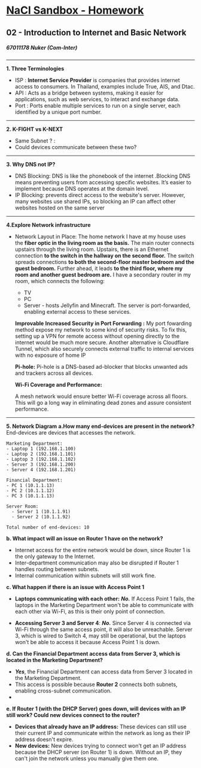 # <u>NaCl Sandbox - Homework</u>
## 02 - Introduction to Internet and Basic Network
##### 67011178 Nuker (Com-Inter)

---
**1. Three Terminologies**
- ISP : **Internet Service Provider** is companies that provides internet access to consumers. In Thailand, examples include True, AIS, and Dtac.
- API : Acts as a bridge between systems, making it easier for applications, such as web services, to interact and exchange data.
- Port : Ports enable multiple services to run on a single server, each identified by a unique port number. 
---

**2. K-FIGHT vs K-NEXT**
- Same Subnet ? :
- Could devices communicate between these two? 
---

**3. Why DNS not IP?**
- DNS Blocking: DNS is like the phonebook of the internet .Blocking DNS means preventing users from accessing specific websites. It’s easier to implement because DNS operates at the domain level.
- IP Blocking: prevents direct access to the website's server. However, many websites use shared IPs, so blocking an IP can affect other websites hosted on the same server
---
**4.Explore Network infrastructure**
- Network Layout in Place:
The home network I have at my house uses the **fiber optic in the living room as the basis.** The main router connects upstairs through the living room. Upstairs, there is an Ethernet connection **to the switch in the hallway on the second floor.** The switch spreads connections **to both the second-floor master bedroom and the guest bedroom.** Further ahead, it leads **to the third floor, where my room and another guest bedroom are.**
I have a secondary router in my room, which connects the following:
  - TV
  - PC
  - Server - hosts Jellyfin and Minecraft. The server is port-forwarded, enabling external access to these services.
  
  **Improvable**
**Increased Security in Port Forwarding :**
My port fowarding method expose my network to some kind of security risks. To fix this, setting up a VPN for remote access without opening directly to the internet would be much more secure. Another alternative is Cloudflare Tunnel, which also securely connects external traffic to internal services with no exposure of home IP

    **Pi-hole:**
    Pi-hole is a DNS-based ad-blocker that blocks unwanted ads and trackers across all devices.

    **Wi-Fi Coverage and Performance:**

    A mesh network would ensure better Wi-Fi coverage across all floors. This will go a long way in eliminating dead zones and assure consistent performance.
---
**5. Network Diagram**
    **a.How many end-devices are present in the network?** 
    End-devices are devices that accesses the network. 
```
Marketing Department:
- Laptop 1 (192.168.1.100)
- Laptop 2 (192.168.1.101)
- Laptop 3 (192.168.1.102)
- Server 3 (192.168.1.200)
- Server 4 (192.168.1.201)
  
Financial Department:
- PC 1 (10.1.1.13)
- PC 2 (10.1.1.12)
- PC 3 (10.1.1.13)
  
Server Room:
  - Server 1 (10.1.1.91)
  - Server 2 (10.1.1.92)
  
Total number of end-devices: 10
```

**b. What impact will an issue on Router 1 have on the network?**
- Internet access for the entire network would be down, since Router 1 is the only gateway to the Internet.
- Inter-department communication may also be disrupted if Router 1 handles routing between subnets.
- Internal communication within subnets will still work fine.
  
**c. What happen if there is an issue with Access Point 1**
- **Laptops communicating with each other:** ___**No.**___ If Access Point 1 fails, the laptops in the Marketing Department won't be able to communicate with each other via Wi-Fi, as this is their only point of connection.

- **Accessing Server 3 and Server 4**: ___**No.**___ Since Server 4 is connected via Wi-Fi through the same access point, it will also be unreachable. Server 3, which is wired to Switch 4, may still be operational, but the laptops won't be able to access it because Access Point 1 is down.
  
**d. Can the Financial Department access data from Server 3, which is located in the Marketing Department?**
- ___**Yes**___, the Financial Department can access data from Server 3 located in the Marketing Department.
- This access is possible because **Router 2** connects both subnets, enabling cross-subnet communication.
- 
**e. If Router 1 (with the DHCP Server) goes down, will devices with an IP still work? Could new devices connect to the router?**
- **Devices that already have an IP address:** These devices can still use their current IP and communicate within the network as long as their IP address doesn't expire.
- **New devices:** New devices trying to connect won't get an IP address because the DHCP server (on Router 1) is down. Without an IP, they can't join the network unless you manually give them one.